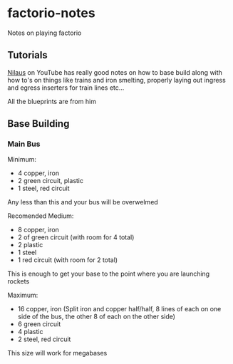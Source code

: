 # factorio-notes
Notes on playing factorio

## Tutorials

[Nilaus](https://www.youtube.com/channel/UCD80bzqJh1N7lOqn7n0vKTg) on YouTube has really good notes on how to base build along with how to's on things like trains and iron smelting, properly laying out ingress and egress inserters for train lines etc...

All the blueprints are from him

## Base Building

### Main Bus

Minimum:

* 4 copper, iron
* 2 green circuit, plastic
* 1 steel, red circuit

Any less than this and your bus will be overwelmed

Recomended Medium:

* 8 copper, iron
* 2 of green circuit (with room for 4 total)
* 2 plastic
* 1 steel
* 1 red circuit (with room for 2 total)

This is enough to get your base to the point where you are launching rockets

Maximum:

* 16 copper, iron (Split iron and copper half/half, 8 lines of each on one side of the bus, the other 8 of each on the other side)
* 6 green circuit
* 4 plastic
* 2 steel, red circuit

This size will work for megabases
